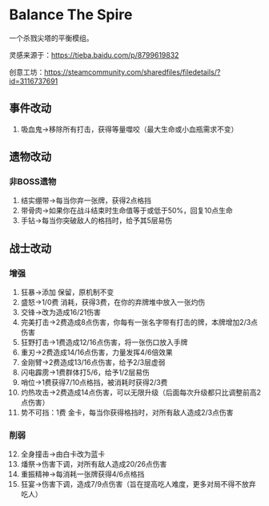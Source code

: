 # Balance The Spire

一个杀戮尖塔的平衡模组。

灵感来源于：https://tieba.baidu.com/p/8799619832

创意工坊：https://steamcommunity.com/sharedfiles/filedetails/?id=3116737691

## 事件改动

1. 吸血鬼→移除所有打击，获得等量噬咬（最大生命或小血瓶需求不变）

## 遗物改动

### 非BOSS遗物

1. 结实绷带→每当你弃一张牌，获得2点格挡
2. 带骨肉→如果你在战斗结束时生命值等于或低于50%，回复10点生命
3. 手钻→每当你突破敌人的格挡时，给予其5层易伤


## 战士改动

### 增强

1. 狂暴→添加 保留，原机制不变
2. 盛怒→1/0费 消耗，获得3费，在你的弃牌堆中放入一张灼伤
3. 交锋→改为造成16/21伤害
4. 完美打击→2费造成8点伤害，你每有一张名字带有打击的牌，本牌增加2/3点伤害
5. 狂野打击→1费造成12/16点伤害，将一张伤口放入手牌
6. 重刃→2费造成14/16点伤害，力量发挥4/6倍效果
7. 金刚臂→2费造成13/16点伤害，给予2/3层虚弱
8. 闪电霹雳→1费群体打5/6，给予1/2层易伤
9. 哨位→1费获得7/10点格挡，被消耗时获得2/3费
10. 灼热攻击→2费造成14点伤害，可以无限升级（后面每次升级都只比调整前高2点伤害）
11. 势不可挡：1费 金卡，每当你获得格挡时，对所有敌人造成2/3点伤害

### 削弱

12. 全身撞击→由白卡改为蓝卡
13. 燔祭→伤害下调，对所有敌人造成20/26点伤害
14. 重振精神→每消耗一张牌获得4/6点格挡
15. 狂宴→伤害下调，造成7/9点伤害（旨在提高吃人难度，更多对局不得不放弃吃人）